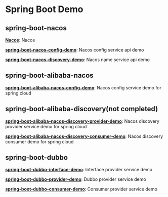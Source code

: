 # Spring Boot Demo

## spring-boot-nacos

**[Nacos](https://nacos.io/zh-cn/index.html)**: Nacos

**[spring-boot-nacos-config-demo](https://github.com/zhouhailin/spring-boot-demo/tree/master/spring-boot-nacos-config-demo)**:
Nacos config service api demo

**[spring-boot-nacos-discovery-demo](https://github.com/zhouhailin/spring-boot-demo/tree/master/spring-boot-nacos-discovery-demo)**:
Nacos name service api demo

## spring-boot-alibaba-nacos

**[spring-boot-alibaba-nacos-config-demo](https://github.com/zhouhailin/spring-boot-demo/tree/master/spring-boot-alibaba-nacos-config-demo)**:
Nacos config service demo for spring cloud

## spring-boot-alibaba-discovery(not completed)

**[spring-boot-alibaba-nacos-discovery-provider-demo](https://github.com/zhouhailin/spring-boot-demo/tree/master/spring-boot-alibaba-nacos-discovery-provider-demo)**:
Nacos discovery provider service demo for spring cloud

**[spring-boot-alibaba-nacos-discovery-consumer-demo](https://github.com/zhouhailin/spring-boot-demo/tree/master/spring-boot-alibaba-nacos-discovery-consumer-demo)**:
Nacos discovery consumer demo for spring cloud

## spring-boot-dubbo

**[spring-boot-dubbo-interface-demo](https://github.com/zhouhailin/spring-boot-demo/tree/master/spring-boot-dubbo-interface-demo)**:
Interface provider service demo

**[spring-boot-dubbo-provider-demo](https://github.com/zhouhailin/spring-boot-demo/tree/master/spring-boot-dubbo-provider-demo)**:
Dubbo provider service demo

**[spring-boot-dubbo-consumer-demo](https://github.com/zhouhailin/spring-boot-demo/tree/master/spring-boot-dubbo-consumer-demo)**:
Consumer provider service demo
